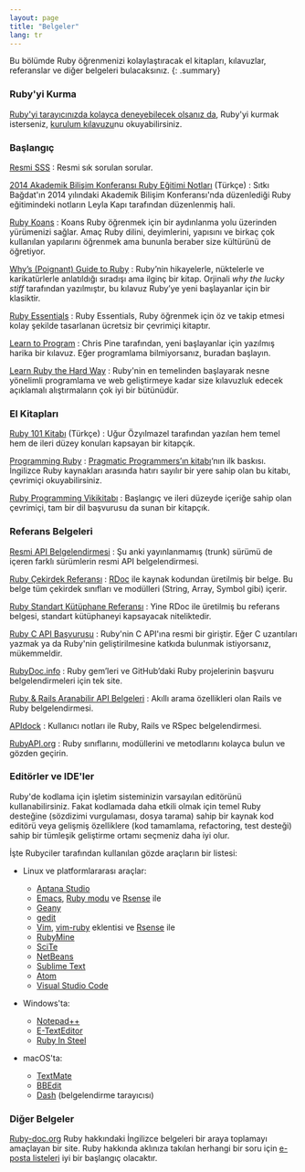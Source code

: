 ```yaml
---
layout: page
title: "Belgeler"
lang: tr
---
```


Bu bölümde Ruby öğrenmenizi kolaylaştıracak el kitapları, kılavuzlar,
referanslar ve diğer belgeleri bulacaksınız.
{: .summary}

### Ruby'yi Kurma

[Ruby'yi tarayıcınızda kolayca deneyebilecek olsanız da][1], Ruby'yi kurmak
isterseniz, [kurulum kılavuzu](installation/)nu okuyabilirsiniz.

### Başlangıç

[Resmi SSS](/en/documentation/faq/)
: Resmi sık sorulan sorular.

[2014 Akademik Bilişim Konferansı Ruby Eğitimi Notları][ab2014-ruby-notlari] (Türkçe)
: Sıtkı Bağdat'ın 2014 yılındaki Akademik Bilişim Konferansı'nda düzenlediği
  Ruby eğitimindeki notların Leyla Kapı tarafından düzenlenmiş hali.

[Ruby Koans][2]
: Koans Ruby öğrenmek için bir aydınlanma yolu üzerinden yürümenizi
  sağlar. Amaç Ruby dilini, deyimlerini, yapısını ve birkaç çok
  kullanılan yapılarını öğrenmek ama bununla beraber size kültürünü de
  öğretiyor.

[Why’s (Poignant) Guide to Ruby][5]
: Ruby’nin hikayelerle, nüktelerle ve karikatürlerle anlatıldığı
  sıradışı ama ilginç bir kitap. Orjinali *why the lucky stiff*
  tarafından yazılmıştır, bu kılavuz Ruby’ye yeni başlayanlar için bir
  klasiktir.

[Ruby Essentials][7]
: Ruby Essentials, Ruby öğrenmek için öz ve takip etmesi kolay şekilde
  tasarlanan ücretsiz bir çevrimiçi kitaptır.

[Learn to Program][8]
: Chris Pine tarafından, yeni başlayanlar için yazılmış harika bir
  kılavuz. Eğer programlama bilmiyorsanız, buradan başlayın.

[Learn Ruby the Hard Way][38]
: Ruby'nin en temelinden başlayarak nesne yönelimli programlama ve web
  geliştirmeye kadar size kılavuzluk edecek açıklamalı alıştırmaların çok iyi
  bir bütünüdür.

### El Kitapları

[Ruby 101 Kitabı][ruby-101-kitabi] (Türkçe)
: Uğur Özyılmazel tarafından yazılan hem temel hem de ileri düzey konuları
  kapsayan bir kitapçık.

[Programming Ruby][9]
: [Pragmatic Programmers’ın kitabı][10]‘nın ilk baskısı. İngilizce Ruby
  kaynakları arasında hatırı sayılır bir yere sahip olan bu kitabı,
  çevrimiçi okuyabilirsiniz.

[Ruby Programming Vikikitabı][12]
: Başlangıç ve ileri düzeyde içeriğe sahip olan çevrimiçi, tam bir dil
  başvurusu da sunan bir kitapçık.

### Referans Belgeleri

[Resmi API Belgelendirmesi][docs-rlo-en]
: Şu anki yayınlanmamış (trunk) sürümü de içeren farklı sürümlerin resmi API
  belgelendirmesi.

[Ruby Çekirdek Referansı][13]
: [RDoc][14] ile kaynak kodundan üretilmiş bir belge. Bu belge tüm
  çekirdek sınıfları ve modülleri (String, Array, Symbol gibi) içerir.

[Ruby Standart Kütüphane Referansı][15]
: Yine RDoc ile üretilmiş bu referans belgesi, standart kütüphaneyi
  kapsayacak niteliktedir.

[Ruby C API Başvurusu][extensions]
: Ruby'nin C API'ına resmi bir giriştir.
  Eğer C uzantıları yazmak ya da Ruby'nin geliştirilmesine katkıda bulunmak
  istiyorsanız, mükemmeldir.

[RubyDoc.info][16]
: Ruby gem’leri ve GitHub’daki Ruby projelerinin başvuru belgelendirmeleri için
  tek site.

[Ruby & Rails Aranabilir API Belgeleri][17]
: Akıllı arama özellikleri olan Rails ve Ruby belgelendirmesi.

[APIdock][18]
: Kullanıcı notları ile Ruby, Rails ve RSpec belgelendirmesi.

[RubyAPI.org][rubyapi-org]
: Ruby sınıflarını, modüllerini ve metodlarını kolayca bulun ve gözden geçirin.

### Editörler ve IDE'ler

Ruby'de kodlama için işletim sisteminizin varsayılan editörünü
kullanabilirsiniz. Fakat kodlamada daha etkili olmak için temel Ruby
desteğine (sözdizimi vurgulaması, dosya tarama) sahip bir kaynak kod editörü
veya gelişmiş özelliklere (kod tamamlama, refactoring, test desteği) sahip
bir tümleşik geliştirme ortamı seçmeniz daha iyi olur.

İşte Rubyciler tarafından kullanılan gözde araçların bir listesi:

* Linux ve platformlararası araçlar:
  * [Aptana Studio][19]
  * [Emacs][20], [Ruby modu][21] ve [Rsense][22] ile
  * [Geany][23]
  * [gedit][24]
  * [Vim][25], [vim-ruby][26] eklentisi ve [Rsense][22] ile
  * [RubyMine][27]
  * [SciTe][28]
  * [NetBeans][36]
  * [Sublime Text][37]
  * [Atom][atom]
  * [Visual Studio Code][vscode]

* Windows'ta:
  * [Notepad++][29]
  * [E-TextEditor][30]
  * [Ruby In Steel][31]

* macOS'ta:
  * [TextMate][32]
  * [BBEdit][33]
  * [Dash][39] (belgelendirme tarayıcısı)

### Diğer Belgeler

[Ruby-doc.org][34] Ruby hakkındaki İngilizce belgeleri bir araya
toplamayı amaçlayan bir site. Ruby hakkında aklınıza takılan herhangi bir soru
için [e-posta listeleri](/tr/community/mailing-lists/) iyi bir başlangıç
olacaktır.



[1]: https://try.ruby-lang.org/
[2]: https://rubykoans.com/
[5]: https://poignant.guide
[7]: http://www.techotopia.com/index.php/Ruby_Essentials
[8]: http://pine.fm/LearnToProgram/
[9]: http://www.ruby-doc.org/docs/ProgrammingRuby/
[10]: http://pragmaticprogrammer.com/titles/ruby/index.html
[12]: http://en.wikibooks.org/wiki/Ruby_programming_language
[13]: http://www.ruby-doc.org/core
[14]: https://ruby.github.io/rdoc/
[15]: http://www.ruby-doc.org/stdlib
[extensions]: https://docs.ruby-lang.org/en/master/extension_rdoc.html
[16]: http://www.rubydoc.info/
[17]: http://rubydocs.org/
[18]: http://apidock.com/
[rubyapi-org]: https://rubyapi.org/
[19]: http://www.aptana.com/
[20]: http://www.gnu.org/software/emacs/
[21]: http://www.emacswiki.org/emacs/RubyMode
[22]: http://rsense.github.io/
[23]: http://www.geany.org/
[24]: http://projects.gnome.org/gedit/screenshots.html
[25]: http://www.vim.org/
[26]: https://github.com/vim-ruby/vim-ruby
[27]: http://www.jetbrains.com/ruby/
[28]: http://www.scintilla.org/SciTE.html
[29]: http://notepad-plus-plus.org/
[30]: http://www.e-texteditor.com/
[31]: http://www.sapphiresteel.com/
[32]: http://macromates.com/
[33]: https://www.barebones.com/products/bbedit/
[34]: http://ruby-doc.org
[36]: https://netbeans.org/
[37]: http://www.sublimetext.com/
[38]: https://learncodethehardway.org/ruby/
[39]: http://kapeli.com/dash
[docs-rlo-en]: https://docs.ruby-lang.org/en/
[atom]: https://atom.io/
[vscode]: https://code.visualstudio.com/
[ruby-101-kitabi]: https://vigo.github.io/ruby101-kitap/
[ab2014-ruby-notlari]: https://github.com/leylaKapi/AB2014-Ruby-Programlama-Dili/blob/master/Ruby_AB2014.md
